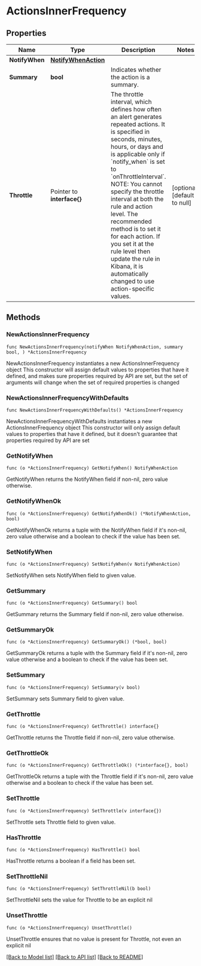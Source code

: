 # ActionsInnerFrequency

## Properties

Name | Type | Description | Notes
------------ | ------------- | ------------- | -------------
**NotifyWhen** | [**NotifyWhenAction**](NotifyWhenAction.md) |  | 
**Summary** | **bool** | Indicates whether the action is a summary. | 
**Throttle** | Pointer to **interface{}** | The throttle interval, which defines how often an alert generates repeated actions. It is specified in seconds, minutes, hours, or days and is applicable only if &#x60;notify_when&#x60; is set to &#x60;onThrottleInterval&#x60;. NOTE: You cannot specify the throttle interval at both the rule and action level. The recommended method is to set it for each action. If you set it at the rule level then update the rule in Kibana, it is automatically changed to use action-specific values.  | [optional] [default to null]

## Methods

### NewActionsInnerFrequency

`func NewActionsInnerFrequency(notifyWhen NotifyWhenAction, summary bool, ) *ActionsInnerFrequency`

NewActionsInnerFrequency instantiates a new ActionsInnerFrequency object
This constructor will assign default values to properties that have it defined,
and makes sure properties required by API are set, but the set of arguments
will change when the set of required properties is changed

### NewActionsInnerFrequencyWithDefaults

`func NewActionsInnerFrequencyWithDefaults() *ActionsInnerFrequency`

NewActionsInnerFrequencyWithDefaults instantiates a new ActionsInnerFrequency object
This constructor will only assign default values to properties that have it defined,
but it doesn't guarantee that properties required by API are set

### GetNotifyWhen

`func (o *ActionsInnerFrequency) GetNotifyWhen() NotifyWhenAction`

GetNotifyWhen returns the NotifyWhen field if non-nil, zero value otherwise.

### GetNotifyWhenOk

`func (o *ActionsInnerFrequency) GetNotifyWhenOk() (*NotifyWhenAction, bool)`

GetNotifyWhenOk returns a tuple with the NotifyWhen field if it's non-nil, zero value otherwise
and a boolean to check if the value has been set.

### SetNotifyWhen

`func (o *ActionsInnerFrequency) SetNotifyWhen(v NotifyWhenAction)`

SetNotifyWhen sets NotifyWhen field to given value.


### GetSummary

`func (o *ActionsInnerFrequency) GetSummary() bool`

GetSummary returns the Summary field if non-nil, zero value otherwise.

### GetSummaryOk

`func (o *ActionsInnerFrequency) GetSummaryOk() (*bool, bool)`

GetSummaryOk returns a tuple with the Summary field if it's non-nil, zero value otherwise
and a boolean to check if the value has been set.

### SetSummary

`func (o *ActionsInnerFrequency) SetSummary(v bool)`

SetSummary sets Summary field to given value.


### GetThrottle

`func (o *ActionsInnerFrequency) GetThrottle() interface{}`

GetThrottle returns the Throttle field if non-nil, zero value otherwise.

### GetThrottleOk

`func (o *ActionsInnerFrequency) GetThrottleOk() (*interface{}, bool)`

GetThrottleOk returns a tuple with the Throttle field if it's non-nil, zero value otherwise
and a boolean to check if the value has been set.

### SetThrottle

`func (o *ActionsInnerFrequency) SetThrottle(v interface{})`

SetThrottle sets Throttle field to given value.

### HasThrottle

`func (o *ActionsInnerFrequency) HasThrottle() bool`

HasThrottle returns a boolean if a field has been set.

### SetThrottleNil

`func (o *ActionsInnerFrequency) SetThrottleNil(b bool)`

 SetThrottleNil sets the value for Throttle to be an explicit nil

### UnsetThrottle
`func (o *ActionsInnerFrequency) UnsetThrottle()`

UnsetThrottle ensures that no value is present for Throttle, not even an explicit nil

[[Back to Model list]](../README.md#documentation-for-models) [[Back to API list]](../README.md#documentation-for-api-endpoints) [[Back to README]](../README.md)


